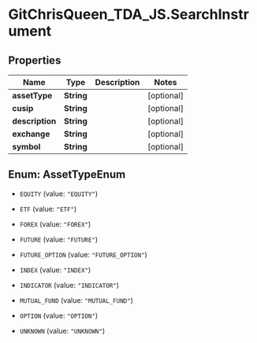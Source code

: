 # GitChrisQueen_TDA_JS.SearchInstrument

## Properties
Name | Type | Description | Notes
------------ | ------------- | ------------- | -------------
**assetType** | **String** |  | [optional] 
**cusip** | **String** |  | [optional] 
**description** | **String** |  | [optional] 
**exchange** | **String** |  | [optional] 
**symbol** | **String** |  | [optional] 


<a name="AssetTypeEnum"></a>
## Enum: AssetTypeEnum


* `EQUITY` (value: `"EQUITY"`)

* `ETF` (value: `"ETF"`)

* `FOREX` (value: `"FOREX"`)

* `FUTURE` (value: `"FUTURE"`)

* `FUTURE_OPTION` (value: `"FUTURE_OPTION"`)

* `INDEX` (value: `"INDEX"`)

* `INDICATOR` (value: `"INDICATOR"`)

* `MUTUAL_FUND` (value: `"MUTUAL_FUND"`)

* `OPTION` (value: `"OPTION"`)

* `UNKNOWN` (value: `"UNKNOWN"`)




